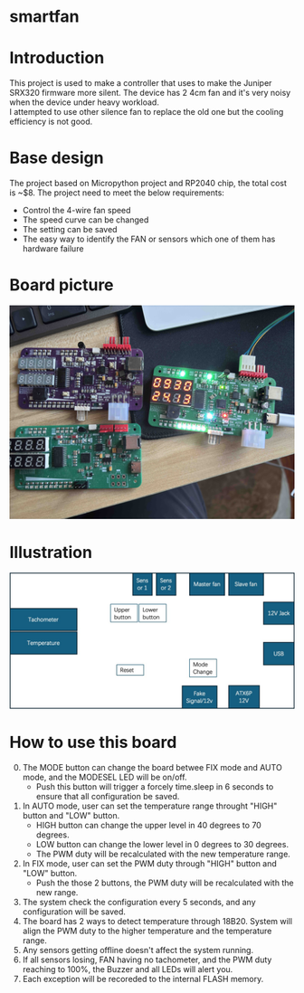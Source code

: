 # smartfan

# Introduction
This project is used to make a controller that uses to make the Juniper SRX320 firmware more silent. The device has 2 4cm fan and it's very noisy when the device under heavy workload.</br>
I attempted to use other silence fan to replace the old one but the cooling efficiency is not good.

# Base design
The project based on Micropython project and RP2040 chip, the total cost is ~$8. The project need to meet the below requirements:

- Control the 4-wire fan speed
- The speed curve can be changed
- The setting can be saved
- The easy way to identify the FAN or sensors which one of them has hardware failure

# Board picture
![Board](Media/IMG_1095.jpg)

# Illustration

![Block](Media/functions.jpg)

# How to use this board
0. The MODE button can change the board betwee FIX mode and AUTO mode, and the MODESEL LED will be on/off.
    - Push this button will trigger a forcely time.sleep in 6 seconds to ensure that all configuration be saved.
1. In AUTO mode, user can set the temperature range throught "HIGH" button and "LOW" button.
    - HIGH button can change the upper level in 40 degrees to 70 degrees.
    - LOW button can change the lower level in 0 degrees to 30 degrees.
    - The PWM duty will be recalculated with the new temperature range.
2. In FIX mode, user can set the PWM duty through  "HIGH" button and "LOW" button.
    - Push the those 2 buttons, the PWM duty will be recalculated with the new range.
3. The system check the configuration every 5 seconds, and any configuration will be saved.
4. The board has 2 ways to detect temperature through 18B20. System will align the PWM duty to the higher temperature and the temperature range.
5. Any sensors getting offline doesn't affect the system running.
6. If all sensors losing, FAN having no tachometer, and the PWM duty reaching to 100%, the Buzzer and all LEDs will alert you.
7. Each exception will be recoreded to the internal FLASH memory.